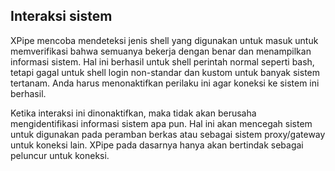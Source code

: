 ## Interaksi sistem

XPipe mencoba mendeteksi jenis shell yang digunakan untuk masuk untuk memverifikasi bahwa semuanya bekerja dengan benar dan menampilkan informasi sistem. Hal ini berhasil untuk shell perintah normal seperti bash, tetapi gagal untuk shell login non-standar dan kustom untuk banyak sistem tertanam. Anda harus menonaktifkan perilaku ini agar koneksi ke sistem ini berhasil.

Ketika interaksi ini dinonaktifkan, maka tidak akan berusaha mengidentifikasi informasi sistem apa pun. Hal ini akan mencegah sistem untuk digunakan pada peramban berkas atau sebagai sistem proxy/gateway untuk koneksi lain. XPipe pada dasarnya hanya akan bertindak sebagai peluncur untuk koneksi.
